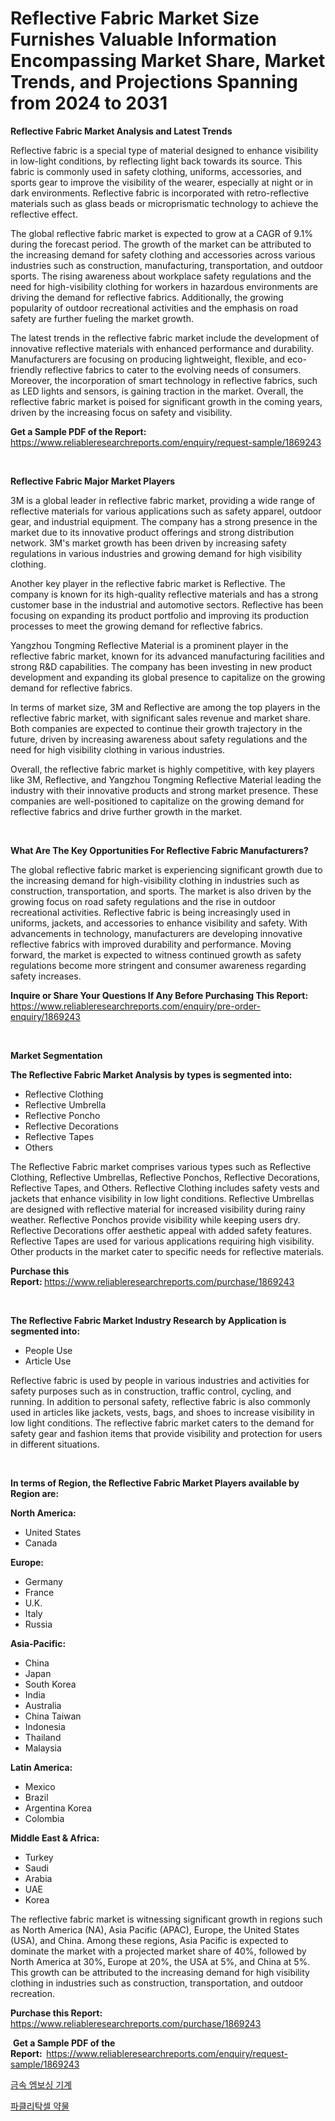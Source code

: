 <p><h1>Reflective Fabric Market Size Furnishes Valuable Information Encompassing Market Share, Market Trends, and Projections Spanning from 2024 to 2031</h1></p><p><strong>Reflective Fabric Market Analysis and Latest Trends</strong></p>
<p><p>Reflective fabric is a special type of material designed to enhance visibility in low-light conditions, by reflecting light back towards its source. This fabric is commonly used in safety clothing, uniforms, accessories, and sports gear to improve the visibility of the wearer, especially at night or in dark environments. Reflective fabric is incorporated with retro-reflective materials such as glass beads or microprismatic technology to achieve the reflective effect.</p><p>The global reflective fabric market is expected to grow at a CAGR of 9.1% during the forecast period. The growth of the market can be attributed to the increasing demand for safety clothing and accessories across various industries such as construction, manufacturing, transportation, and outdoor sports. The rising awareness about workplace safety regulations and the need for high-visibility clothing for workers in hazardous environments are driving the demand for reflective fabrics. Additionally, the growing popularity of outdoor recreational activities and the emphasis on road safety are further fueling the market growth.</p><p>The latest trends in the reflective fabric market include the development of innovative reflective materials with enhanced performance and durability. Manufacturers are focusing on producing lightweight, flexible, and eco-friendly reflective fabrics to cater to the evolving needs of consumers. Moreover, the incorporation of smart technology in reflective fabrics, such as LED lights and sensors, is gaining traction in the market. Overall, the reflective fabric market is poised for significant growth in the coming years, driven by the increasing focus on safety and visibility.</p></p>
<p><strong>Get a Sample PDF of the Report:&nbsp;</strong> <a href="https://www.reliableresearchreports.com/enquiry/request-sample/1869243">https://www.reliableresearchreports.com/enquiry/request-sample/1869243</a></p>
<p>&nbsp;</p>
<p><strong>Reflective Fabric Major Market Players</strong></p>
<p><p>3M is a global leader in reflective fabric market, providing a wide range of reflective materials for various applications such as safety apparel, outdoor gear, and industrial equipment. The company has a strong presence in the market due to its innovative product offerings and strong distribution network. 3M's market growth has been driven by increasing safety regulations in various industries and growing demand for high visibility clothing.</p><p>Another key player in the reflective fabric market is Reflective. The company is known for its high-quality reflective materials and has a strong customer base in the industrial and automotive sectors. Reflective has been focusing on expanding its product portfolio and improving its production processes to meet the growing demand for reflective fabrics.</p><p>Yangzhou Tongming Reflective Material is a prominent player in the reflective fabric market, known for its advanced manufacturing facilities and strong R&D capabilities. The company has been investing in new product development and expanding its global presence to capitalize on the growing demand for reflective fabrics.</p><p>In terms of market size, 3M and Reflective are among the top players in the reflective fabric market, with significant sales revenue and market share. Both companies are expected to continue their growth trajectory in the future, driven by increasing awareness about safety regulations and the need for high visibility clothing in various industries.</p><p>Overall, the reflective fabric market is highly competitive, with key players like 3M, Reflective, and Yangzhou Tongming Reflective Material leading the industry with their innovative products and strong market presence. These companies are well-positioned to capitalize on the growing demand for reflective fabrics and drive further growth in the market.</p></p>
<p>&nbsp;</p>
<p><strong>What Are The Key Opportunities For Reflective Fabric Manufacturers?</strong></p>
<p><p>The global reflective fabric market is experiencing significant growth due to the increasing demand for high-visibility clothing in industries such as construction, transportation, and sports. The market is also driven by the growing focus on road safety regulations and the rise in outdoor recreational activities. Reflective fabric is being increasingly used in uniforms, jackets, and accessories to enhance visibility and safety. With advancements in technology, manufacturers are developing innovative reflective fabrics with improved durability and performance. Moving forward, the market is expected to witness continued growth as safety regulations become more stringent and consumer awareness regarding safety increases.</p></p>
<p><strong>Inquire or Share Your Questions If Any Before Purchasing This Report:</strong> <a href="https://www.reliableresearchreports.com/enquiry/pre-order-enquiry/1869243">https://www.reliableresearchreports.com/enquiry/pre-order-enquiry/1869243</a></p>
<p>&nbsp;</p>
<p><strong>Market Segmentation</strong></p>
<p><strong>The Reflective Fabric Market Analysis by types is segmented into:</strong></p>
<p><ul><li>Reflective Clothing</li><li>Reflective Umbrella</li><li>Reflective Poncho</li><li>Reflective Decorations</li><li>Reflective Tapes</li><li>Others</li></ul></p>
<p><p>The Reflective Fabric market comprises various types such as Reflective Clothing, Reflective Umbrellas, Reflective Ponchos, Reflective Decorations, Reflective Tapes, and Others. Reflective Clothing includes safety vests and jackets that enhance visibility in low light conditions. Reflective Umbrellas are designed with reflective material for increased visibility during rainy weather. Reflective Ponchos provide visibility while keeping users dry. Reflective Decorations offer aesthetic appeal with added safety features. Reflective Tapes are used for various applications requiring high visibility. Other products in the market cater to specific needs for reflective materials.</p></p>
<p><strong>Purchase this Report:&nbsp;</strong><a href="https://www.reliableresearchreports.com/purchase/1869243">https://www.reliableresearchreports.com/purchase/1869243</a></p>
<p>&nbsp;</p>
<p><strong>The Reflective Fabric Market Industry Research by Application is segmented into:</strong></p>
<p><ul><li>People Use</li><li>Article Use</li></ul></p>
<p><p>Reflective fabric is used by people in various industries and activities for safety purposes such as in construction, traffic control, cycling, and running. In addition to personal safety, reflective fabric is also commonly used in articles like jackets, vests, bags, and shoes to increase visibility in low light conditions. The reflective fabric market caters to the demand for safety gear and fashion items that provide visibility and protection for users in different situations.</p></p>
<p>&nbsp;</p>
<p><strong>In terms of Region, the Reflective Fabric Market Players available by Region are:</strong></p>
<p>
    <p> <strong> North America: </strong>
        <ul>
            <li>United States</li>
            <li>Canada</li>
        </ul>
        </p> 
    <p> <strong> Europe: </strong>
        <ul>
            <li>Germany</li>
            <li>France</li>
            <li>U.K.</li>
            <li>Italy</li>
            <li>Russia</li>
        </ul>
        </p> 
    <p> <strong> Asia-Pacific: </strong>
        <ul>
            <li>China</li>
            <li>Japan</li>
            <li>South Korea</li>
            <li>India</li>
            <li>Australia</li>
            <li>China Taiwan</li>
            <li>Indonesia</li>
            <li>Thailand</li>
            <li>Malaysia</li>
        </ul>
        </p> 
    <p> <strong> Latin America: </strong>
        <ul>
            <li>Mexico</li>
            <li>Brazil</li>
            <li>Argentina Korea</li>
            <li>Colombia</li>
        </ul>
        </p> 
    <p> <strong> Middle East & Africa: </strong>
        <ul>
            <li>Turkey</li>
            <li>Saudi</li>
            <li>Arabia</li>
            <li>UAE</li>
            <li>Korea</li>
        </ul>
    </p>
    </p>
<p><p>The reflective fabric market is witnessing significant growth in regions such as North America (NA), Asia Pacific (APAC), Europe, the United States (USA), and China. Among these regions, Asia Pacific is expected to dominate the market with a projected market share of 40%, followed by North America at 30%, Europe at 20%, the USA at 5%, and China at 5%. This growth can be attributed to the increasing demand for high visibility clothing in industries such as construction, transportation, and outdoor recreation.</p></p>
<p><strong>Purchase this Report: </strong><a href="https://www.reliableresearchreports.com/purchase/1869243">https://www.reliableresearchreports.com/purchase/1869243</a></p>
<p>&nbsp;<strong>Get a Sample PDF of the Report:&nbsp;&nbsp;</strong><a href="https://www.reliableresearchreports.com/enquiry/request-sample/1869243">https://www.reliableresearchreports.com/enquiry/request-sample/1869243</a></p>
<p><strong></strong></p>
<p><p><a href="https://medium.com/@tonyolfson67562023/%EA%B8%88%EC%86%8D-%EC%97%A0%EB%B3%B4%EC%8B%B1-%EA%B8%B0%EA%B3%84-%EC%8B%9C%EC%9E%A5-%EB%B6%84%EC%84%9D-cagr-%EC%8B%9C%EC%9E%A5-%EC%84%B8%EB%B6%84%ED%99%94-%EB%B0%8F-%EA%B8%80%EB%A1%9C%EB%B2%8C-%EC%82%B0%EC%97%85-%EA%B0%9C%EC%9A%94-a15ff8523d74">금속 엠보싱 기계</a></p><p><a href="https://medium.com/@costelcaramitru2022/%ED%8C%8C%ED%81%B4%EB%A6%AC%ED%83%81%EC%85%80-%EC%95%BD%EB%AC%BC-%EC%8B%9C%EC%9E%A5-%EC%A2%85%EB%A5%98-%EC%9D%91%EC%9A%A9-%EB%B0%8F-%EC%A7%80%EB%A6%AC%EC%A0%81%EC%9D%B8-%EC%B8%A1%EB%A9%B4%EC%97%90%EC%84%9C%EC%9D%98-%ED%8F%AC%EA%B4%84%EC%A0%81%EC%9D%B8-%ED%8F%89%EA%B0%80-11d74c0d925c">파클리탁셀 약물</a></p></p>